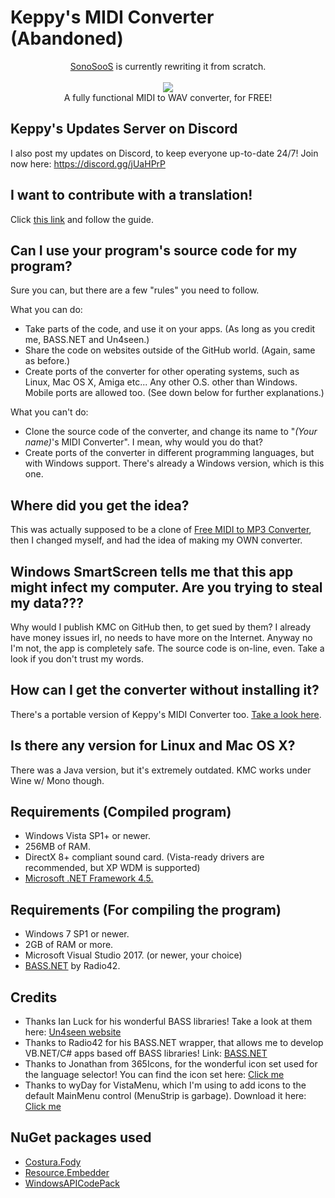 # Keppy's MIDI Converter (Abandoned)
<p align="center">
  <a href="https://github.com/SonoSooS">SonoSooS</a> is currently rewriting it from scratch.
  <br /><br />
  <a href="http://www.softpedia.com/get/Multimedia/Audio/Audio-Convertors/Keppy-s-MIDI-Converter.shtml#status"><img src="http://s1.softpedia-static.com/_img/sp100free.png?1" /></a>
  <br />
  A fully functional MIDI to WAV converter, for FREE!
</p>

## Keppy's Updates Server on Discord
I also post my updates on Discord, to keep everyone up-to-date 24/7!
Join now here: https://discord.gg/jUaHPrP

## I want to contribute with a translation!
Click [this link](TRL.md) and follow the guide.

## Can I use your program's source code for my program?
Sure you can, but there are a few "rules" you need to follow.

What you can do:
- Take parts of the code, and use it on your apps. (As long as you credit me, BASS.NET and Un4seen.)
- Share the code on websites outside of the GitHub world. (Again, same as before.)
- Create ports of the converter for other operating systems, such as Linux, Mac OS X, Amiga etc... Any other O.S. other than Windows. Mobile ports are allowed too. (See down below for further explanations.)

What you can't do:
- Clone the source code of the converter, and change its name to "*(Your name)*'s MIDI Converter". I mean, why would you do that?
- Create ports of the converter in different programming languages, but with Windows support. There's already a Windows version, which is this one.

## Where did you get the idea?
This was actually supposed to be a clone of [Free MIDI to MP3 Converter](http://mp3-tools.com/free-midi-to-mp3-converter.html), then I changed myself, and had the idea of making my OWN converter.

## Windows SmartScreen tells me that this app might infect my computer. Are you trying to steal my data???
Why would I publish KMC on GitHub then, to get sued by them? I already have money issues irl, no needs to have more on the Internet.
Anyway no I'm not, the app is completely safe. The source code is on-line, even. Take a look if you don't trust my words.

## How can I get the converter without installing it?
There's a portable version of Keppy's MIDI Converter too. [Take a look here](https://github.com/KaleidonKep99/Keppys-MIDI-Converter/releases).

## Is there any version for Linux and Mac OS X?
There was a Java version, but it's extremely outdated. KMC works under Wine w/ Mono though.

## Requirements (Compiled program)
- Windows Vista SP1+ or newer.
- 256MB of RAM.
- DirectX 8+ compliant sound card. (Vista-ready drivers are recommended, but XP WDM is supported)
- [Microsoft .NET Framework 4.5.](https://www.microsoft.com/en-us/download/details.aspx?id=30653)

## Requirements (For compiling the program)
- Windows 7 SP1 or newer.
- 2GB of RAM or more.
- Microsoft Visual Studio 2017. (or newer, your choice)
- [BASS.NET](http://www.bass.radio42.com/) by Radio42.

## Credits
- Thanks Ian Luck for his wonderful BASS libraries! Take a look at them here: [Un4seen website](http://www.un4seen.com/)
- Thanks to Radio42 for his BASS.NET wrapper, that allows me to develop VB.NET/C# apps based off BASS libraries! Link: [BASS.NET](http://www.bass.radio42.com/)
- Thanks to Jonathan from 365Icons, for the wonderful icon set used for the language selector! You can find the icon set here: [Click me](http://365icon.com/icon-styles/ethnic/classic2/)
- Thanks to wyDay for VistaMenu, which I'm using to add icons to the default MainMenu control (MenuStrip is garbage). Download it here: [Click me](https://wyday.com/vistamenu/)

## NuGet packages used
- [Costura.Fody](https://github.com/Fody/Costura)
- [Resource.Embedder](https://github.com/MarcStan/Resource.Embedder)
- [WindowsAPICodePack](https://github.com/aybe/Windows-API-Code-Pack-1.1)
